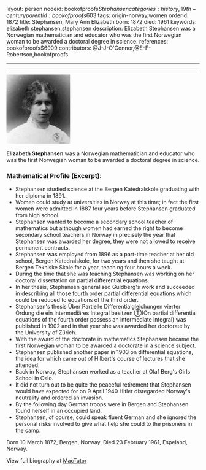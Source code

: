 layout: person
nodeid: bookofproofs$Stephansen
categories: history,19th-century
parentid: bookofproofs$603
tags: origin-norway,women
orderid: 1872
title: Stephansen, Mary Ann Elizabeth
born: 1872
died: 1961
keywords: elizabeth stephansen,stephansen
description: Elizabeth Stephansen was a Norwegian mathematician and educator who was the first Norwegian woman to be awarded a doctoral degree in science.
references: bookofproofs$6909
contributors: @J-J-O'Connor,@E-F-Robertson,bookofproofs

---



---

![Stephansen.jpg](https://github.com/bookofproofs/bookofproofs.github.io/blob/main/_sources/_assets/images/portraits/Stephansen.jpg?raw=true)

**Elizabeth Stephansen**  was a Norwegian mathematician and educator who was the first Norwegian woman to be awarded a doctoral degree in science.

### Mathematical Profile (Excerpt):
* Stephansen studied science at the Bergen Katedralskole graduating with her diploma in 1891.
* Women could study at universities in Norway at this time; in fact the first women were admitted in 1887 four years before Stephansen graduated from high school.
* Stephansen wanted to become a secondary school teacher of mathematics but although women had earned the right to become secondary school teachers in Norway in precisely the year that Stephansen was awarded her degree, they were not allowed to receive permanent contracts.
* Stephansen was employed from 1896 as a part-time teacher at her old school, Bergen Katedralskole, for two years and then she taught at Bergen Tekniske Skole for a year, teaching four hours a week.
* During the time that she was teaching Stephansen was working on her doctoral dissertation on partial differential equations.
* In her thesis, Stephansen generalised Guldberg's work and succeeded in describing all those fourth order partial differential equations which could be reduced to equations of the third order.
* Stephansen's thesis Über Partielle Differentialgleichungen vierter Ordung die ein intermediäres Integral besitzen Ⓣ(On partial differential equations of the fourth order possess an intermediate integral)  was published in 1902 and in that year she was awarded her doctorate by the University of Zürich.
* With the award of the doctorate in mathematics Stephansen became the first Norwegian woman to be awarded a doctorate in a science subject.
* Stephansen published another paper in 1903 on differential equations, the idea for which came out of Hilbert's course of lectures that she attended.
* Back in Norway, Stephansen worked as a teacher at Olaf Berg's Girls School in Oslo.
* It did not turn out to be quite the peaceful retirement that Stephansen would have expected for on 9 April 1940 Hitler disregarded Norway's neutrality and ordered an invasion.
* By the following day German troops were in Bergen and Stephansen found herself in an occupied land.
* Stephansen, of course, could speak fluent German and she ignored the personal risks involved to give what help she could to the prisoners in the camp.

Born 10 March 1872, Bergen, Norway. Died 23 February 1961, Espeland, Norway.

View full biography at [MacTutor](https://mathshistory.st-andrews.ac.uk/Biographies/Stephansen/)
